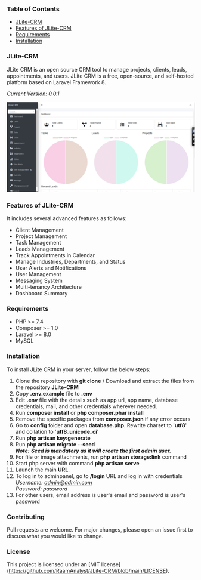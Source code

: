 ### Table of Contents
- [JLite-CRM](#jlite-crm)
- [Features of JLite-CRM](#features-of-jlite-crm)
- [Requirements](#requirements)
- [Installation](#installation)


### JLite-CRM
JLite CRM is an open source CRM tool to manage projects, clients, leads, appointments, and users. JLite CRM is a free, open-source, and self-hosted platform based on Laravel Framework 8.

_Current Version: 0.0.1_

<img src="/JLite Screen.png" alt="JLite-CRM"/>

### Features of JLite-CRM
It includes several advanced features as follows:

- Client Management
- Project Management
- Task Management
- Leads Management
- Track Appointments in Calendar
- Manage Industries, Departments, and Status
- User Alerts and Notifications
- User Management
- Messaging System
- Multi-tenancy Architecture
- Dashboard Summary

### Requirements
- PHP >= 7.4
- Composer >= 1.0
- Laravel >= 8.0
- MySQL

### Installation
To install JLite CRM in your server, follow the below steps:
1. Clone the repository with **git clone** / Download and extract the files from the repository **JLite-CRM**
2. Copy **.env.example** file to **.env**
3. Edit **.env** file with the details such as app url, app name, database credentials, mail, and other credentials wherever needed.
4. Run **composer install** or **php composer.phar install**
5. Remove the specific packages from **composer.json** if any error occurs
6. Go to **config** folder and open **database.php**. Rewrite charset to '**utf8**' and collation to '**utf8_unicode_ci**'
7. Run **php artisan key:generate**
8. Run **php artisan migrate --seed** <br/>
_**Note:** **Seed is mandatory as it will create the first admin user.**_
9. For file or image attachments, run **php artisan storage:link** command
10. Start php server with command **php artisan serve**
11. Launch the main **URL**.
12. To log in to adminpanel, go to **/login** URL and log in with credentials <br/>
_Username: admin@admin.com <br/>
Password: password_ <br/>
13. For other users, email address is user's email and password is user's password

### Contributing
Pull requests are welcome. For major changes, please open an issue first to discuss what you would like to change.

### License
This project is licensed under an [MIT license] (https://github.com/RaamAnalyst/JLite-CRM/blob/main/LICENSE).
